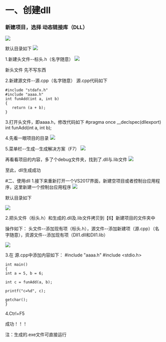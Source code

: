 # 一、创建dll

### 新建项目，选择 动态链接库（DLL）
![](https://i.imgur.com/ds9rdF3.png)

默认目录如下
![](https://i.imgur.com/98uOpAd.png)


1.新建头文件--标头.h（名字随意）
![](https://i.imgur.com/AruOzJt.png)

新头文件  先不写东西

2.新建源文件--源.cpp（名字随意）
源.cpp代码如下

    #include "stdafx.h"
    #include "aaaa.h"
    int funAdd(int a, int b)
    {
       return (a + b);
    }

3.打开头文件，即aaaa.h，修改代码如下
#pragma once
__declspec(dllexport) int funAdd(int a, int b);





4.先看一眼项目的目录
![](https://i.imgur.com/TdBXjoV.png)

5.菜单栏--生成--生成解决方案（F7）
![](https://i.imgur.com/YuEO2RW.png)


再看看项目的内容，多了个debug文件夹，找到了.dll与.lib文件
![](https://i.imgur.com/a8GxrwM.png)

至此，dll生成成功






#二、使用dll
1.接下来重新打开一个VS2017界面，新建空项目或者控制台应用程序，这里新建一个控制台应用程序
![](https://i.imgur.com/x8IhnlI.png)

默认目录如下

![](https://i.imgur.com/15Htjlz.png)


2.把头文件（标头.h）和生成的.dll及.lib文件拷贝到【6】新建项目的文件夹中

操作如下：
头文件--添加现有项（标头.h），源文件--添加新建项（源.cpp）（名字随意），资源文件--添加现有项（Dll1.dll和Dll1.lib）

![](https://i.imgur.com/2KWvbhX.png)

3.在 源.cpp中添加内容如下：
    #include "aaaa.h"
    #include <stdio.h>


    int main()
    {
	int a = 5, b = 6;

	int c = funAdd(a, b);

	printf("c=%d", c);

	getchar();
    }

4.Ctrl+F5

成功！！！

注：生成的.exe文件可直接运行
